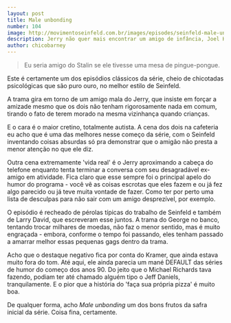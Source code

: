 ```yaml
---
layout: post
title: Male unbonding
number: 104
image: http://movimentoseinfeld.com.br/images/episodes/seinfeld-male-unbonding.jpg
description: Jerry não quer mais encontrar um amigo de infância, Joel Horneck, que insiste em manter contato com ele.
author: chicobarney
---
```


> Eu seria amigo do Stalin se ele tivesse uma mesa de pingue-pongue.

Este é certamente um dos episódios clássicos da série, cheio de chicotadas psicológicas que são puro ouro, no melhor estilo de Seinfeld.

A trama gira em torno de um amigo mala do Jerry, que insiste em forçar a amizade mesmo que os dois não tenham rigorosamente nada em comum, tirando o fato de terem morado na mesma vizinhança quando crianças.

E o cara é o maior cretino, totalmente autista. A cena dos dois na cafeteria eu acho que é uma das melhores nesse começo da série, com o Seinfeld inventando coisas absurdas só pra demonstrar que o amigão não presta a menor atenção no que ele diz.

Outra cena extremamente 'vida real' é o Jerry aproximando a cabeça do telefone enquanto tenta terminar a conversa com seu desagradável ex-amigo em atividade. Fica claro que esse sempre foi o principal apelo do humor do programa - você vê as coisas escrotas que eles fazem e ou já fez algo parecido ou já teve muita vontade de fazer. Como ter por perto uma lista de desculpas para não sair com um amigo desprezível, por exemplo.

O episódio é recheado de pérolas típicas do trabalho de Seinfeld e também de Larry David, que escreveram esse juntos. A trama do George no banco, tentando trocar milhares de moedas, não faz o menor sentido, mas é muito engraçada - embora, conforme o tempo foi passando, eles tenham passado a amarrar melhor essas pequenas gags dentro da trama.

Acho que o destaque negativo fica por conta do Kramer, que ainda estava muito fora do tom. Até aqui, ele ainda parecia um mané DEFAULT das séries de humor do começo dos anos 90. Do jeito que o Michael Richards tava fazendo, podiam ter até chamado alguém tipo o Jeff Daniels, tranquilamente. E o pior que a história do 'faça sua própria pizza' é muito boa.

De qualquer forma, acho *Male unbonding* um dos bons frutos da safra inicial da série. Coisa fina, certamente.